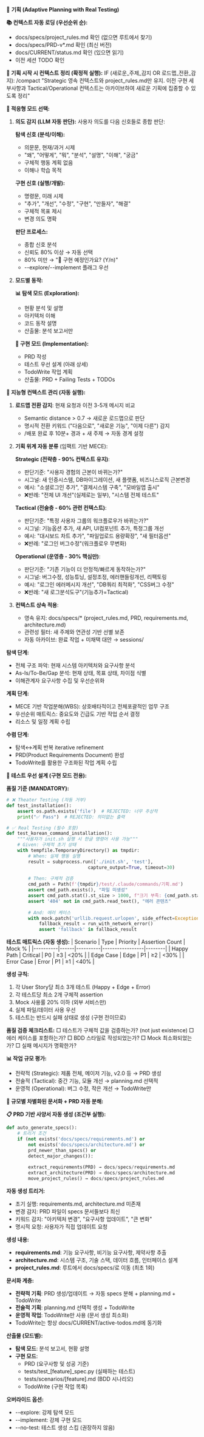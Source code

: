 🎯 **기획 (Adaptive Planning with Real Testing)**

**📚 컨텍스트 자동 로딩 (우선순위 순):**
- docs/specs/project_rules.md 확인 (없으면 루트에서 찾기)
- docs/specs/PRD-v*.md 확인 (최신 버전)
- docs/CURRENT/status.md 확인 (있으면 읽기)
- 이전 세션 TODO 확인

**🔄 기획 시작 시 컨텍스트 정리 (확정적 실행):**
IF (새로운_주제_감지 OR 로드맵_전환_감지):
    /compact "Strategic 영속 컨텍스트와 project_rules.md만 유지. 이전 구현 세부사항과 Tactical/Operational 컨텍스트는 아카이브하여 새로운 기획에 집중할 수 있도록 정리"

**🤖 적응형 모드 선택:**

1. **의도 감지 (LLM 자동 판단):**
   사용자 의도를 다음 신호들로 종합 판단:
   
   **탐색 신호 (분석/이해):**
   - 의문문, 현재/과거 시제
   - "왜", "어떻게", "뭐", "분석", "설명", "이해", "궁금"
   - 구체적 행동 계획 없음
   - 이해나 학습 목적
   
   **구현 신호 (실행/개발):**
   - 명령문, 미래 시제
   - "추가", "개선", "수정", "구현", "만들자", "해결"
   - 구체적 목표 제시
   - 변경 의도 명확
   
   **판단 프로세스:**
   - 종합 신호 분석
   - 신뢰도 80% 이상 → 자동 선택
   - 80% 미만 → "🤔 구현 예정인가요? (Y/n)"
   - --explore/--implement 플래그 우선

2. **모드별 동작:**

   **📊 탐색 모드 (Exploration):**
   - 현황 분석 및 설명
   - 아키텍처 이해
   - 코드 동작 설명
   - 산출물: 분석 보고서만
   
   **🔧 구현 모드 (Implementation):**
   - PRD 작성
   - 테스트 우선 설계 (아래 상세)
   - TodoWrite 작업 계획
   - 산출물: PRD + Failing Tests + TODOs

**🧠 지능형 컨텍스트 관리 (자동 실행):**
1. **로드맵 전환 감지**: 현재 요청과 이전 3-5개 메시지 비교
   - Semantic distance > 0.7 → 새로운 로드맵으로 판단
   - 명시적 전환 키워드 ("다음으로", "새로운 기능", "이제 다른") 감지
   - /배포 완료 후 10분+ 경과 + 새 주제 → 자동 경계 설정

2. **기획 위계 자동 분류** (임팩트 기반 MECE):
   
   **Strategic (전략층 - 90% 컨텍스트 유지)**:
   - 판단기준: "사용자 경험의 근본이 바뀌는가?"
   - 시그널: 새 인증시스템, DB마이그레이션, 새 플랫폼, 비즈니스로직 근본변경
   - 예시: "소셜로그인 추가", "결제시스템 구축", "모바일앱 출시"
   - ❌반례: "전체 UI 개선"(실제로는 일부), "시스템 전체 테스트"
   
   **Tactical (전술층 - 60% 관련 컨텍스트)**:
   - 판단기준: "특정 사용자 그룹의 워크플로우가 바뀌는가?"  
   - 시그널: 기능옵션 추가, 새 API, UI컴포넌트 추가, 특정그룹 개선
   - 예시: "대시보드 차트 추가", "파일업로드 용량확장", "새 필터옵션"
   - ❌반례: "로그인 버그수정"(워크플로우 무변화)
   
   **Operational (운영층 - 30% 핵심만)**:
   - 판단기준: "기존 기능이 더 안정적/빠르게 동작하는가?"
   - 시그널: 버그수정, 성능튜닝, 설정조정, 에러핸들링개선, 리팩토링
   - 예시: "로그인 에러메시지 개선", "DB쿼리 최적화", "CSS버그 수정"
   - ❌반례: "새 로그분석도구"(기능추가=Tactical)

3. **컨텍스트 상속 적용**:
   - 영속 유지: docs/specs/* (project_rules.md, PRD, requirements.md, architecture.md)
   - 관련성 필터: 새 주제와 연관성 기반 선별 보존  
   - 자동 아카이브: 완료 작업 + 미채택 대안 → sessions/

**탐색 단계:**
- 전체 구조 파악: 현재 시스템 아키텍처와 요구사항 분석
- As-Is/To-Be/Gap 분석: 현재 상태, 목표 상태, 차이점 식별
- 이해관계자 요구사항 수집 및 우선순위화

**계획 단계:**
- MECE 기반 작업분해(WBS): 상호배타적이고 전체포괄적인 업무 구조
- 우선순위 매트릭스: 중요도와 긴급도 기반 작업 순서 결정
- 리소스 및 일정 계획 수립

**수렴 단계:**
- 탐색↔계획 반복 iterative refinement
- PRD(Product Requirements Document) 완성
- TodoWrite를 활용한 구조화된 작업 계획 수립

**🧪 테스트 우선 설계 (구현 모드 전용):**

**품질 기준 (MANDATORY):**
```python
# ❌ Theater Testing (자동 거부)
def test_installation():
    assert os.path.exists('file')  # REJECTED: 너무 추상적
    print("✅ Pass")  # REJECTED: 의미없는 출력

# ✅ Real Testing (필수 포함)
def test_korean_command_installation():
    """사용자가 init.sh 실행 시 한글 명령어 사용 가능"""
    # Given: 구체적 초기 상태
    with tempfile.TemporaryDirectory() as tmpdir:
        # When: 실제 행동 실행
        result = subprocess.run(['./init.sh', 'test'], 
                              capture_output=True, timeout=30)
        
        # Then: 구체적 검증
        cmd_path = Path(f'{tmpdir}/test/.claude/commands/기획.md')
        assert cmd_path.exists(), "파일 미생성"
        assert cmd_path.stat().st_size > 1000, f"크기 부족: {cmd_path.stat().st_size}"
        assert '404' not in cmd_path.read_text(), "에러 콘텐츠"
        
        # And: 에러 케이스
        with mock.patch('urllib.request.urlopen', side_effect=Exception):
            fallback_result = run_with_network_error()
            assert 'fallback' in fallback_result
```

**테스트 매트릭스 (자동 생성):**
| Scenario | Type | Priority | Assertion Count | Mock % |
|----------|------|----------|-----------------|--------|
| Happy Path | Critical | P0 | ≥3 | <20% |
| Edge Case | Edge | P1 | ≥2 | <30% |
| Error Case | Error | P1 | ≥1 | <40% |

**생성 규칙:**
1. 각 User Story당 최소 3개 테스트 (Happy + Edge + Error)
2. 각 테스트당 최소 2개 구체적 assertion
3. Mock 사용률 20% 이하 (외부 서비스만)
4. 실제 파일/데이터 사용 우선
5. 테스트는 반드시 실패 상태로 생성 (구현 전이므로)

**품질 검증 체크리스트:**
□ 테스트가 구체적 값을 검증하는가? (not just existence)
□ 에러 케이스를 포함하는가?
□ BDD 스타일로 작성되었는가?
□ Mock 최소화되었는가?
□ 실패 메시지가 명확한가?

**📊 작업 규모 평가:**
- 전략적 (Strategic): 제품 전체, 메이저 기능, v2.0 등 → PRD 생성
- 전술적 (Tactical): 중간 기능, 모듈 개선 → planning.md 선택적
- 운영적 (Operational): 버그 수정, 작은 개선 → TodoWrite만

**💾 규모별 차별화된 문서화 + PRD 자동 분해:**

**📋 PRD 기반 사양서 자동 생성 (조건부 실행):**
```python
def auto_generate_specs():
    # 트리거 조건
    if (not exists('docs/specs/requirements.md') or 
        not exists('docs/specs/architecture.md') or
        prd_newer_than_specs() or
        detect_major_changes()):
        
        extract_requirements(PRD) → docs/specs/requirements.md
        extract_architecture(PRD) → docs/specs/architecture.md
        move_project_rules() → docs/specs/project_rules.md
```

**자동 생성 트리거:**
- 초기 실행: requirements.md, architecture.md 미존재
- 변경 감지: PRD 파일이 specs 문서들보다 최신
- 키워드 감지: "아키텍처 변경", "요구사항 업데이트", "큰 변화"
- 명시적 요청: 사용자가 직접 업데이트 요청

**생성 내용:**
- **requirements.md**: 기능 요구사항, 비기능 요구사항, 제약사항 추출
- **architecture.md**: 시스템 구조, 기술 스택, 데이터 흐름, 인터페이스 설계
- **project_rules.md**: 루트에서 docs/specs/로 이동 (최초 1회)

**문서화 계층:**
- **전략적 기획**: PRD 생성/업데이트 → 자동 specs 분해 + planning.md + TodoWrite
- **전술적 기획**: planning.md 선택적 생성 + TodoWrite 
- **운영적 작업**: TodoWrite만 사용 (문서 생성 최소화)
- TodoWrite는 항상 docs/CURRENT/active-todos.md에 동기화

**산출물 (모드별):**
- **탐색 모드**: 분석 보고서, 현황 설명
- **구현 모드**: 
  - PRD (요구사항 및 성공 기준)
  - tests/test_[feature]_spec.py (실패하는 테스트)
  - tests/scenarios/[feature].md (BDD 시나리오)
  - TodoWrite (구현 작업 목록)

**오버라이드 옵션:**
- --explore: 강제 탐색 모드
- --implement: 강제 구현 모드
- --no-test: 테스트 생성 스킵 (권장하지 않음)